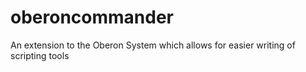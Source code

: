 # oberoncommander
An extension to the Oberon System which allows for easier writing of scripting tools
